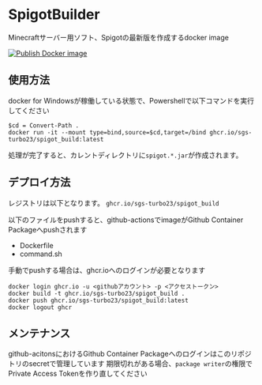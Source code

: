 # SpigotBuilder
Minecraftサーバー用ソフト、Spigotの最新版を作成するdocker image

[![Publish Docker image](https://github.com/sgs-turbo23/SpigotBuilder/actions/workflows/docker.yml/badge.svg?branch=main&event=push)](https://github.com/sgs-turbo23/SpigotBuilder/actions/workflows/docker.yml)

## 使用方法

docker for Windowsが稼働している状態で、Powershellで以下コマンドを実行してください
```
$cd = Convert-Path .
docker run -it --mount type=bind,source=$cd,target=/bind ghcr.io/sgs-turbo23/spigot_build:latest
```
処理が完了すると、カレントディレクトリに`spigot.*.jar`が作成されます。


## デプロイ方法

レジストリは以下となります。
`ghcr.io/sgs-turbo23/spigot_build`

以下のファイルをpushすると、github-actionsでimageがGithub Container Packageへpushされます

- Dockerfile
- command.sh

手動でpushする場合は、ghcr.ioへのログインが必要となります

```
docker login ghcr.io -u <githubアカウント> -p <アクセストークン>
docker build -t ghcr.io/sgs-turbo23/spigot_build .
docker push ghcr.io/sgs-turbo23/spigot_build:latest
docker logout ghcr
```


## メンテナンス

github-acitonsにおけるGithub Container Packageへのログインはこのリポジトリのsecretで管理しています
期限切れがある場合、`package writer`の権限でPrivate Access Tokenを作り直してください
